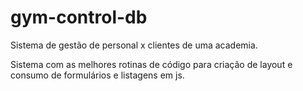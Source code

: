 # gym-control-db
Sistema de gestão de personal x clientes de uma academia. 


Sistema com as melhores rotinas de código para criação de layout e consumo de formulários e listagens em js. 
